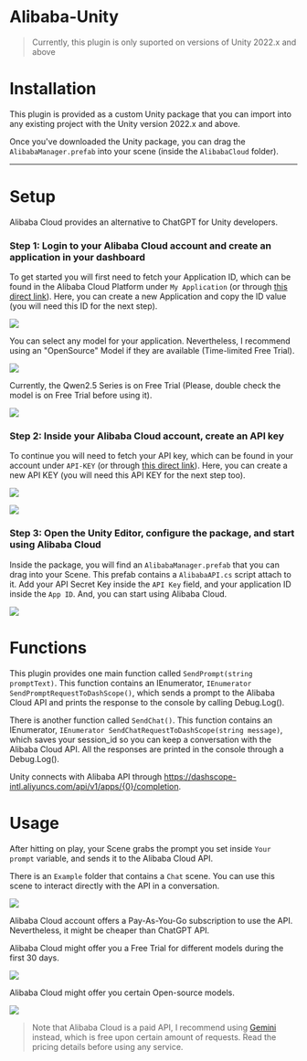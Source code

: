 # Alibaba-Unity
> Currently, this plugin is only suported on versions of Unity 2022.x and above

# Installation

This plugin is provided as a custom Unity package that you can import into any existing project with the Unity version 2022.x and above.

Once you've downloaded the Unity package, you can drag the `AlibabaManager.prefab` into your scene (inside the `AlibabaCloud` folder). 

---

# Setup

Alibaba Cloud provides an alternative to ChatGPT for Unity developers. 


### Step 1: Login to your Alibaba Cloud account and create an application in your dashboard
To get started you will first need to fetch your Application ID, which can be found in the Alibaba Cloud Platform under `My Application` (or through [this direct link](https://bailian.console.alibabacloud.com/#/app-center)). Here, you can create a new Application and copy the ID value (you will need this ID for the next step).

![](/AlibabaImages/AlibabaModelStudio.JPG)

You can select any model for your application. Nevertheless, I recommend using an "OpenSource" Model if they are available (Time-limited Free Trial).

![](/AlibabaImages/SelectModel.JPG)

Currently, the Qwen2.5 Series is on Free Trial (Please, double check the model is on Free Trial before using it). 

![](/AlibabaImages/QwenModel.JPG)

### Step 2: Inside your Alibaba Cloud account, create an API key
To continue you will need to fetch your API key, which can be found in your account under `API-KEY` (or through [this direct link](https://bailian.console.alibabacloud.com/?apiKey=1)). Here, you can create a new API KEY (you will need this API KEY for the next step too).

![](/AlibabaImages/API.png)

![](/AlibabaImages/AlibabaModelStudioAPIKEY.JPG)

### Step 3: Open the Unity Editor, configure the package, and start using Alibaba Cloud
Inside the package, you will find an `AlibabaManager.prefab` that you can drag into your Scene. This prefab contains a `AlibabaAPI.cs` script attach to it. Add your API Secret Key inside the `API Key` field, and your application ID inside the `App ID`. And, you can start using Alibaba Cloud.

![](/AlibabaImages/AlibabaUI.JPG)


# Functions

This plugin provides one main function called `SendPrompt(string promptText)`. This function contains an IEnumerator, `IEnumerator SendPromptRequestToDashScope()`, which sends a prompt to the Alibaba Cloud API and prints the response to the console by calling Debug.Log().

There is another function called `SendChat()`. This function contains an IEnumerator, `IEnumerator SendChatRequestToDashScope(string message)`, which saves your session_id so you can keep a conversation with the Alibaba Cloud API. All the responses are printed in the console through a Debug.Log().

Unity connects with Alibaba API through https://dashscope-intl.aliyuncs.com/api/v1/apps/{0}/completion. 

# Usage
After hitting on play, your Scene grabs the prompt you set inside `Your prompt` variable, and sends it to the Alibaba Cloud API. 

There is an `Example` folder that contains a `Chat` scene. You can use this scene to interact directly with the API in a conversation. 

![](/AlibabaImages/ChatScene.JPG)

Alibaba Cloud account offers a Pay-As-You-Go subscription to use the API. Nevertheless, it might be cheaper than ChatGPT API. 

Alibaba Cloud might offer you a Free Trial for different models during the first 30 days. 

![](/AlibabaImages/FreeTrial.JPG)

Alibaba Cloud might offer you certain Open-source models. 

![](/AlibabaImages/FreeModels.JPG)

> Note that Alibaba Cloud is a paid API, I recommend using [Gemini](https://github.com/UnityGameStudio/Gemini-Unity-Package) instead, which is free upon certain amount of requests.
> Read the pricing details before using any service. 
